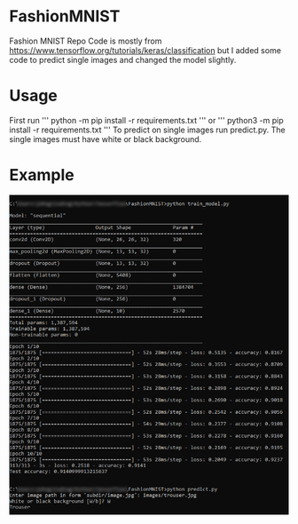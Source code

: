 # FashionMNIST
Fashion MNIST Repo
Code is mostly from https://www.tensorflow.org/tutorials/keras/classification but
I added some code to predict single images and changed the model slightly.

# Usage
First run '''
python -m pip install -r requirements.txt
''' 
or 
'''
python3 -m pip install -r requirements.txt
'''
To predict on single images run predict.py.
The single images must have white or black background.

# Example
![Example](https://github.com/jbacopulos/FashionMNIST/blob/master/images/preview.png)
